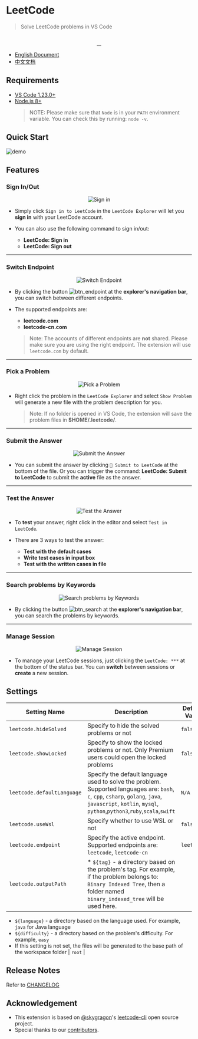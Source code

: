 # LeetCode

> Solve LeetCode problems in VS Code

<p align="center">
  <img src="https://raw.githubusercontent.com/jdneo/vscode-leetcode/master/resources/LeetCode.png" alt="">
</p>
<p align="center">
  <a href="https://travis-ci.org/jdneo/vscode-leetcode">
    <img src="https://img.shields.io/travis/jdneo/vscode-leetcode.svg?style=flat-square" alt="">
  </a>
  <a href="https://gitter.im/vscode-leetcode/Lobby">
    <img src="https://img.shields.io/gitter/room/jdneo/vscode-leetcode.svg?style=flat-square" alt="">
  </a>
  <a href="https://marketplace.visualstudio.com/items?itemName=shengchen.vscode-leetcode">
    <img src="https://img.shields.io/visual-studio-marketplace/d/shengchen.vscode-leetcode.svg?style=flat-square" alt="">
  </a>
  <a href="https://github.com/jdneo/vscode-leetcode/blob/master/LICENSE">
    <img src="https://img.shields.io/github/license/jdneo/vscode-leetcode.svg?style=flat-square" alt="">
  </a>
</p>

- [English Document](#Requirements)
- [中文文档](https://github.com/jdneo/vscode-leetcode/blob/master/docs/README_zh-CN.md)

## Requirements
- [VS Code 1.23.0+](https://code.visualstudio.com/)
- [Node.js 8+](https://nodejs.org)
    > NOTE: Please make sure that `Node` is in your `PATH` environment variable. You can check this by running: `node -v`.

## Quick Start

![demo](https://raw.githubusercontent.com/jdneo/vscode-leetcode/master/docs/gifs/demo.gif)

## Features

### Sign In/Out
<p align="center">
  <img src="https://raw.githubusercontent.com/jdneo/vscode-leetcode/master/docs/imgs/sign_in.png" alt="Sign in" />
</p>

- Simply click `Sign in to LeetCode` in the `LeetCode Explorer` will let you **sign in** with your LeetCode account.

- You can also use the following command to sign in/out:
  - **LeetCode: Sign in**
  - **LeetCode: Sign out**

---

### Switch Endpoint
<p align="center">
  <img src="https://raw.githubusercontent.com/jdneo/vscode-leetcode/master/docs/imgs/endpoint.png" alt="Switch Endpoint" />
</p>

- By clicking the button ![btn_endpoint](https://raw.githubusercontent.com/jdneo/vscode-leetcode/master/docs/imgs/btn_endpoint.png) at the **explorer's navigation bar**, you can switch between different endpoints.

- The supported endpoints are:
  - **leetcode.com**
  - **leetcode-cn.com**

  > Note: The accounts of different endpoints are **not** shared. Please make sure you are using the right endpoint. The extension will use `leetcode.com` by default.

---

### Pick a Problem
<p align="center">
  <img src="https://raw.githubusercontent.com/jdneo/vscode-leetcode/master/docs/imgs/pick_problem.png" alt="Pick a Problem" />
</p>

- Right click the problem in the `LeetCode Explorer` and select `Show Problem` will generate a new file with the problem description for you.

  > Note: If no folder is opened in VS Code, the extension will save the problem files in **$HOME/.leetcode/**.

---

### Submit the Answer
<p align="center">
  <img src="https://raw.githubusercontent.com/jdneo/vscode-leetcode/master/docs/imgs/submit.png" alt="Submit the Answer" />
</p>

- You can submit the answer by clicking `🙏 Submit to LeetCode` at the bottom of the file. Or you can trigger the command: **LeetCode: Submit to LeetCode** to submit the **active** file as the answer.

---

### Test the Answer
<p align="center">
  <img src="https://raw.githubusercontent.com/jdneo/vscode-leetcode/master/docs/imgs/test.png" alt="Test the Answer" />
</p>

- To **test** your answer, right click in the editor and select `Test in LeetCode`.

- There are 3 ways to test the answer:
  - **Test with the default cases**
  - **Write test cases in input box**
  - **Test with the written cases in file**

---

### Search problems by Keywords
<p align="center">
  <img src="https://raw.githubusercontent.com/jdneo/vscode-leetcode/master/docs/imgs/search.png" alt="Search problems by Keywords" />
</p>

- By clicking the button ![btn_search](https://raw.githubusercontent.com/jdneo/vscode-leetcode/master/docs/imgs/btn_search.png) at the **explorer's navigation bar**, you can search the problems by keywords.

---

### Manage Session
<p align="center">
  <img src="https://raw.githubusercontent.com/jdneo/vscode-leetcode/master/docs/imgs/session.png" alt="Manage Session" />
</p>

- To manage your LeetCode sessions, just clicking the `LeetCode: ***` at the bottom of the status bar. You can **switch** between sessions or **create** a new session.


## Settings
| Setting Name               | Description                                                                                                                                                                                                 | Default Value |
| -------------------------- | ----------------------------------------------------------------------------------------------------------------------------------------------------------------------------------------------------------- | ------------- |
| `leetcode.hideSolved`      | Specify to hide the solved problems or not                                                                                                                                                                  | `false`       |
| `leetcode.showLocked`      | Specify to show the locked problems or not. Only Premium users could open the locked problems                                                                                                               | `false`       |
| `leetcode.defaultLanguage` | Specify the default language used to solve the problem. Supported languages are: `bash`, `c`, `cpp`, `csharp`, `golang`, `java`, `javascript`, `kotlin`, `mysql`, `python`,`python3`,`ruby`,`scala`,`swift` | `N/A`         |
| `leetcode.useWsl`          | Specify whether to use WSL or not                                                                                                                                                                           | `false`       |
| `leetcode.endpoint`        | Specify the active endpoint. Supported endpoints are: `leetcode`, `leetcode-cn`                                                                                                                             | `leetcode`    |
| `leetcode.outputPath`      | * `${tag}` - a directory based on the problem's tag. For example, if the problem belongs to: `Binary Indexed Tree`, then a folder named `binary_indexed_tree` will be used here.                            |
* `${language}` - a directory based on the language used. For example, `java` for Java language
* `${difficulty}` - a directory based on the problem's difficulty. For example, `easy`
* If this setting is not set, the files will be generated to the base path of the workspace folder                                                                                                                     | `root`        |

## Release Notes

Refer to [CHANGELOG](https://github.com/jdneo/vscode-leetcode/blob/master/CHANGELOG.md)

## Acknowledgement

- This extension is based on [@skygragon](https://github.com/skygragon)'s [leetcode-cli](https://github.com/skygragon/leetcode-cli) open source project.
- Special thanks to our [contributors](https://github.com/jdneo/vscode-leetcode/blob/master/ACKNOWLEDGEMENTS.md).
